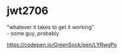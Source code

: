 # jwt2706

"whatever it takes to get it working"
<br />- some guy, probably




https://codepen.io/GreenSock/pen/LYRwgPo